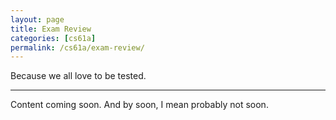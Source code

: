 ```yaml
---
layout: page
title: Exam Review
categories: [cs61a]
permalink: /cs61a/exam-review/
---
```


<p>
    Because we all love to be tested.
</p>

<hr class="overarching" />

Content coming soon. And by soon, I mean probably not soon.

